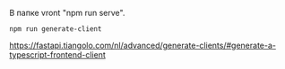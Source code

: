 В папке vront "npm run serve".

`npm run generate-client`

https://fastapi.tiangolo.com/nl/advanced/generate-clients/#generate-a-typescript-frontend-client
